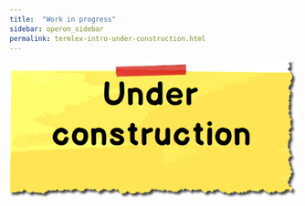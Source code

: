 ```yaml
---
title:  "Work in progress"
sidebar: operon_sidebar
permalink: termlex-intro-under-construction.html
---
```


<img src="\images/construction.jpg" alt="Under construction">
